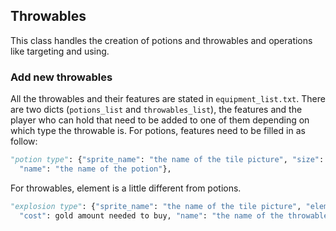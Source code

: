 ## Throwables
This class handles the creation of potions and throwables and operations like targeting and using.

### Add new throwables
All the throwables and their features are stated in `equipment_list.txt`.  There are two dicts (`potions_list` and `throwables_list`), the features and the player who can hold that need to be added to one of them depending on which type the throwable is.
For potions, features need to be filled in as follow:

```python
"potion type": {"sprite_name": "the name of the tile picture", "size": how much health/shield it heals, "type": "type of effect", "level": generic value, "cost": gold amount needed to buy,  
  "name": "the name of the potion"},
  ```

For throwables, element is a little different from potions.
```python
"explosion type": {"sprite_name": "the name of the tile picture", "element_size": size in tiles of the elemetal effect, "damage": damage of the effect, "type": "type of effect", "level": generic value,  
  "cost": gold amount needed to buy, "name": "the name of the throwable"}
  ```


  

